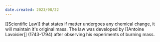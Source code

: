 ```yaml
---
date.created: 2023/08/22
---
```


[[Scientific Law]] that states if matter undergoes any chemical change, it will maintain it's original mass. The law was developed by [[Antoine Lavoisier]] (1743-1794) after observing his experiments of burning mass.
